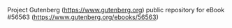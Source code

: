 Project Gutenberg (https://www.gutenberg.org) public repository for
eBook #56563 (https://www.gutenberg.org/ebooks/56563)
